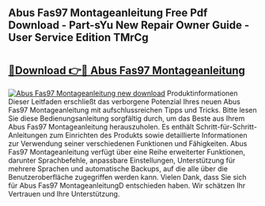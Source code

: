 ## Abus Fas97 Montageanleitung Free Pdf Download - Part-sYu New Repair Owner Guide - User Service Edition TMrCg

# <h2><a href="http://df6yq6o.blite.top/?on=Abus+Fas97+Montageanleitung">🔗Download 👉🔴 Abus Fas97 Montageanleitung</a></h2>

[![Abus Fas97 Montageanleitung new download](https://i.imgur.com/lujVjoI.png)](http://df6yq6o.blite.top/?on=Abus+Fas97+Montageanleitung)
Produktinformationen Dieser Leitfaden erschließt das verborgene Potenzial Ihres neuen Abus Fas97 Montageanleitung mit aufschlussreichen Tipps und Tricks. Bitte lesen Sie diese Bedienungsanleitung sorgfältig durch, um das Beste aus Ihrem Abus Fas97 Montageanleitung herauszuholen. Es enthält Schritt-für-Schritt-Anleitungen zum Einrichten des Produkts sowie detaillierte Informationen zur Verwendung seiner verschiedenen Funktionen und Fähigkeiten. Abus Fas97 Montageanleitung verfügt über eine Reihe erweiterter Funktionen, darunter Sprachbefehle, anpassbare Einstellungen, Unterstützung für mehrere Sprachen und automatische Backups, auf die alle über die Benutzeroberfläche zugegriffen werden kann. Vielen Dank, dass Sie sich für Abus Fas97 MontageanleitungD entschieden haben. Wir schätzen Ihr Vertrauen und Ihre Unterstützung.

